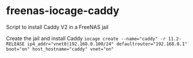 # freenas-iocage-caddy
Script to install Caddy V2 in a FreeNAS jail

Create the jail and install Caddy
`iocage create --name="caddy" -r 11.2-RELEASE ip4_addr="vnet0|192.168.0.100/24" defaultrouter="192.168.0.1" boot="on" host_hostname="caddy" vnet="on"`
